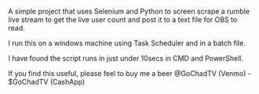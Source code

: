 A simple project that uses Selenium and Python to screen scrape a rumble live stream to get the live user count and post it to a text file for OBS to read.

I run this on a windows machine using Task Scheduler and in a batch file.

I have found the script runs in just under 10secs in CMD and PowerShell.

If you find this useful, please feel to buy me a beer @GoChadTV (Venmo) - $GoChadTV (CashApp)
